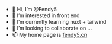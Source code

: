 - 👋 Hi, I’m @Fendy5
- 👀 I’m interested in front end
- 🌱 I’m currently learning nuxt + tailwind
- 💞️ I’m looking to collaborate on ...
- 📫 My home page is [fendy5.cn](https://fendy5.cn)
